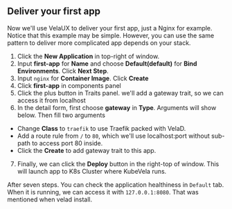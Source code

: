 ## Deliver your first app

Now we'll use VelaUX to deliver your first app, just a Nginx for example.
Notice that this example may be simple. However, you can use the same pattern to deliver more complicated app depends on your stack.

1. Click the **New Application** in top-right of window.
2. Input **first-app** for **Name** and choose **Default(default)** for **Bind Environments**. Click **Next Step**.
3. Input `nginx` for **Container Image**. Click **Create**
4. Click **first-app** in components panel
5. Click the plus button in Traits panel. we'll add a gateway trait, so we can access it from localhost
6. In the detail form, first choose **gateway** in **Type**. Arguments will show below. Then fill two arguments
  - Change **Class** to `traefik` to use Traefik packed with VelaD.
  - Add a route rule from `/` to `80`, which we'll use localhost:port without sub-path to access port 80 inside.
  - Click the **Create** to add gateway trait to this app.
7. Finally, we can click the **Deploy** button in the right-top of window. This will launch app to K8s Cluster where
   KubeVela runs.

After seven steps. You can check the application healthiness in `Default` tab. When it is running, we can access it with
`127.0.0.1:8080`. That was mentioned when velad install.

